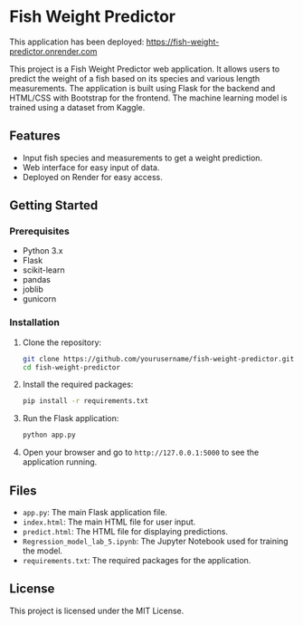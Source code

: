 # Fish Weight Predictor

This application has been deployed: https://fish-weight-predictor.onrender.com

This project is a Fish Weight Predictor web application. It allows users to predict the weight of a fish based on its species and various length measurements. The application is built using Flask for the backend and HTML/CSS with Bootstrap for the frontend. The machine learning model is trained using a dataset from Kaggle.

## Features

- Input fish species and measurements to get a weight prediction.
- Web interface for easy input of data.
- Deployed on Render for easy access.

## Getting Started

### Prerequisites

- Python 3.x
- Flask
- scikit-learn
- pandas
- joblib
- gunicorn

### Installation

1. Clone the repository:
    ```bash
    git clone https://github.com/yourusername/fish-weight-predictor.git
    cd fish-weight-predictor
    ```

2. Install the required packages:
    ```bash
    pip install -r requirements.txt
    ```

3. Run the Flask application:
    ```bash
    python app.py
    ```

4. Open your browser and go to `http://127.0.0.1:5000` to see the application running.


## Files

- `app.py`: The main Flask application file.
- `index.html`: The main HTML file for user input.
- `predict.html`: The HTML file for displaying predictions.
- `Regression_model_lab_5.ipynb`: The Jupyter Notebook used for training the model.
- `requirements.txt`: The required packages for the application.

## License

This project is licensed under the MIT License.

